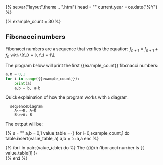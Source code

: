 {%
	setvar("layout",theme .. ".html")
	head = ""
	current_year = os.date("%Y")
%}

{%
	example_count = 30
%}


## Fibonacci numbers

Fibonacci numbers are a sequence that verifies the equation: $f_{n+1} = f_{n+1} + f_{n}$ with \\[f_0 = 0, f_1 = 1\\].

The program below will print the first {{example_count}} fibonacci numbers:
```python
a,b = 0,1
for i in range({{example_count}}):
	print(a)
	a,b = b, a+b
```

Quick explaination of how the program works with a diagram.

```mermaid
  sequenceDiagram
    A->>B: A+B
    B->>A: B
```

The output will be:

{%
s = ""
a,b = 0,1
value_table = {}
for i=0,example_count,1 do
	table.insert(value_table, a)
	a,b = b+a,a
end
%}

{% for i in pairs(value_table) do %}
The {{i}}th fibonacci number is {{ value_table[i] }} <br/>
{% end %}


